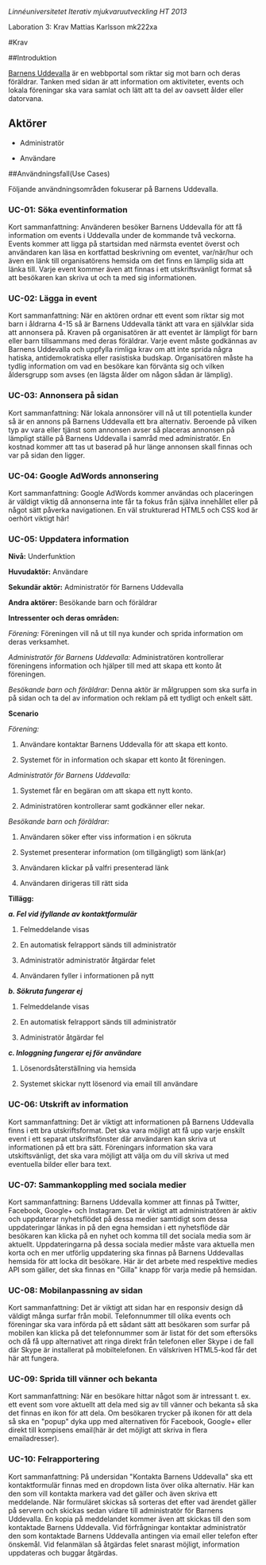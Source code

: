 *Linnéuniversitetet*
*Iterativ mjukvaruutveckling*
*HT 2013*

Laboration 3: Krav
Mattias Karlsson
mk222xa

#Krav

##Introduktion

[Barnens Uddevalla](https://github.com/mk222xa/Uppgift-234/blob/master/Vision.md) är en webbportal som riktar sig mot barn och deras föräldrar. Tanken med sidan är att information om aktiviteter, events och lokala föreningar ska vara samlat och lätt att ta del av oavsett ålder eller datorvana. 

## Aktörer

* Administratör

* Användare

##Användningsfall(Use Cases)

Följande användningsområden fokuserar på Barnens Uddevalla.

### UC-01: Söka eventinformation

Kort sammanfattning: Använderen besöker Barnens Uddevalla för att få information om events i Uddevalla under de kommande två veckorna. Events kommer att ligga på startsidan med närmsta eventet överst och användaren kan läsa en kortfattad beskrivning om eventet, var/när/hur och även en länk till organisatörens hemsida om det finns en lämplig sida att länka till. Varje event kommer även att finnas i ett utskriftsvänligt format så att besökaren kan skriva ut och ta med sig informationen. 

### UC-02: Lägga in event

Kort sammanfattning: När en aktören ordnar ett event som riktar sig mot barn i åldrarna 4-15 så är Barnens Uddevalla tänkt att vara en självklar sida att annonsera på. Kraven på organisatören är att eventet är lämpligt för barn eller barn tillsammans med deras föräldrar. Varje event måste godkännas av Barnens Uddevalla och uppfylla rimliga krav om att inte sprida några hatiska, antidemokratiska eller rasistiska budskap. Organisatören måste ha tydlig information om vad en besökare kan förvänta sig och vilken åldersgrupp som avses (en lägsta ålder om någon sådan är lämplig). 

### UC-03: Annonsera på sidan

Kort sammanfattning: När lokala annonsörer vill nå ut till potentiella kunder så är en annons på Barnens Uddevalla ett bra alternativ. Beroende på vilken typ av vara eller tjänst som annonsen avser så placeras annonsen på lämpligt ställe på Barnens Uddevalla i samråd med administratör. En kostnad kommer att tas ut baserad på hur länge annonsen skall finnas och var på sidan den ligger. 

### UC-04: Google AdWords annonsering

Kort sammanfattning: Google AdWords kommer användas och placeringen är väldigt viktig då annonserna inte får ta fokus från själva innehållet eller på något sätt påverka navigationen. En väl strukturerad HTML5 och CSS kod är oerhört viktigt här! 

### UC-05: Uppdatera information <a name="information"></a>

**Nivå:** Underfunktion

**Huvudaktör:** Användare

**Sekundär aktör:** Administratör för Barnens Uddevalla

**Andra aktörer:** Besökande barn och föräldrar 

**Intressenter och deras områden:**

_Förening:_
Föreningen vill nå ut till nya kunder och sprida information om deras verksamhet.

_Administratör för Barnens Uddevalla:_
Administratören kontrollerar föreningens information och hjälper till med att skapa ett konto åt föreningen.

_Besökande barn och föräldrar:_
Denna aktör är målgruppen som ska surfa in på sidan och ta del av information och reklam på ett tydligt och enkelt sätt.

**Scenario**

 _Förening:_

1. Användare kontaktar Barnens Uddevalla för att skapa ett konto.

2. Systemet för in information och skapar ett konto åt föreningen.

_Administratör för Barnens Uddevalla:_

1. Systemet får en begäran om att skapa ett nytt konto.

2. Administratören kontrollerar samt godkänner eller nekar.

_Besökande barn och föräldrar:_

1. Användaren söker efter viss information i en sökruta

2. Systemet presenterar information (om tillgängligt) som länk(ar)

3. Användaren klickar på valfri presenterad länk

4. Användaren dirigeras till rätt sida

**Tillägg:**

***a. Fel vid ifyllande av kontaktformulär***

1. Felmeddelande visas

2. En automatisk felrapport sänds till administratör

3. Administratör administratör åtgärdar felet

4. Användaren fyller i informationen på nytt

***b. Sökruta fungerar ej***

1. Felmeddelande visas

2. En automatisk felrapport sänds till administratör

3. Administratör åtgärdar fel

***c. Inloggning fungerar ej för användare***

1. Lösenordsåterställning via hemsida

2. Systemet skickar nytt lösenord via email till användare


### UC-06: Utskrift av information

Kort sammanfattning: Det är viktigt att informationen på Barnens Uddevalla finns i ett bra utskriftsformat. Det ska vara möjligt att få upp varje enskilt event i ett separat utskriftsfönster där användaren kan skriva ut informationen på ett bra sätt. Föreningars information ska vara utskiftsvänligt, det ska vara möjligt att välja om du vill skriva ut med eventuella bilder eller bara text. 

### UC-07: Sammankoppling med sociala medier

Kort sammanfattning: Barnens Uddevalla kommer att finnas på Twitter, Facebook, Google+ och Instagram. Det är viktigt att administratören är aktiv och uppdaterar nyhetsflödet på dessa medier samtidigt som dessa uppdateringar länkas in på den egna hemsidan i ett nyhetsflöde där besökaren kan klicka på en nyhet och komma till det sociala media som är aktuellt. Uppdateringarna på dessa sociala medier måste vara aktuella men korta och en mer utförlig uppdatering ska finnas på Barnens Uddevallas hemsida för att locka dit besökare. Här är det arbete med respektive medies API som gäller, det ska finnas en "Gilla" knapp för varja medie på hemsidan. 

### UC-08: Mobilanpassning av sidan

Kort sammanfattning: Det är viktigt att sidan har en responsiv design då väldigt många surfar från mobil. Telefonnummer till olika events och föreningar ska vara införda på ett sådant sätt att besökaren som surfar på mobilen kan klicka på det telefonnummer som är listat för det som eftersöks och då få upp alternativet att ringa direkt från telefonen eller Skype i de fall där Skype är installerat på mobiltelefonen. En välskriven HTML5-kod får det här att fungera.

### UC-09: Sprida till vänner och bekanta

Kort sammanfattning: När en besökare hittar något som är intressant t. ex. ett event som vore aktuellt att dela med sig av till vänner och bekanta så ska det finnas en ikon för att dela. Om besökaren trycker på ikonen för att dela så ska en "popup" dyka upp med alternativen för Facebook, Google+ eller direkt till kompisens email(här är det möjligt att skriva in flera emailadresser). 

### UC-10: Felrapportering

Kort sammanfattning: På undersidan "Kontakta Barnens Uddevalla" ska ett kontaktformulär finnas med en dropdown lista över olika alternativ. Här kan den som vill kontakta markera vad det gäller och även skriva ett meddelande. När formuläret skickas så sorteras det efter vad ärendet gäller på servern och skickas sedan vidare till administratör för Barnens Uddevalla. En kopia på meddelandet kommer även att skickas till den som kontaktade Barnens Uddevalla. Vid förfrågningar kontaktar administratör den som kontaktade Barnens Uddevalla antingen via email eller telefon efter önskemål. Vid felanmälan så åtgärdas felet snarast möjligt, information uppdateras och buggar åtgärdas.

